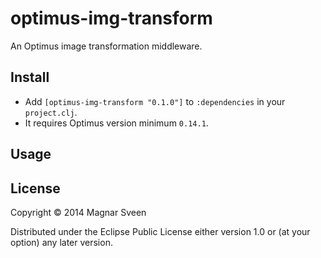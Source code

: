 # optimus-img-transform

An Optimus image transformation middleware.

## Install

- Add `[optimus-img-transform "0.1.0"]` to `:dependencies` in your `project.clj`.
- It requires Optimus version minimum `0.14.1`.

## Usage



## License

Copyright © 2014 Magnar Sveen

Distributed under the Eclipse Public License either version 1.0 or (at
your option) any later version.
